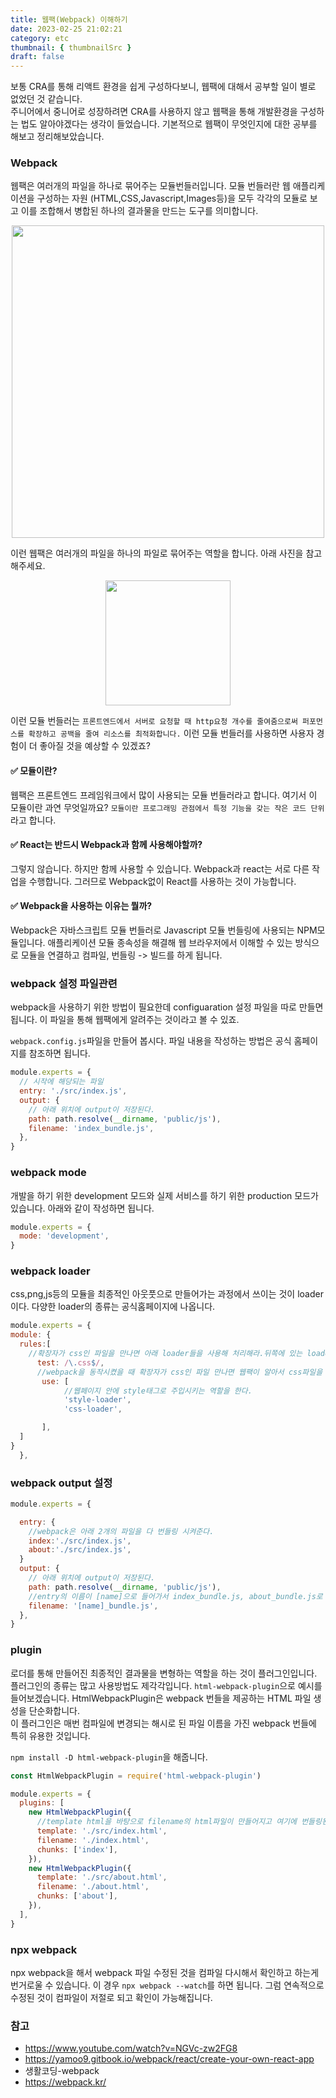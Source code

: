 ```yaml
---
title: 웹팩(Webpack) 이해하기
date: 2023-02-25 21:02:21
category: etc
thumbnail: { thumbnailSrc }
draft: false
---
```


보통 CRA를 통해 리액트 환경을 쉽게 구성하다보니, 웹팩에 대해서 공부할 일이 별로 없었던 것 같습니다.<br/>
주니어에서 중니어로 성장하려면 CRA를 사용하지 않고 웹팩을 통해 개발환경을 구성하는 법도 알아야겠다는 생각이 들었습니다.
기본적으로 웹팩이 무엇인지에 대한 공부를 해보고 정리해보았습니다.

### Webpack

웹팩은 여러개의 파일을 하나로 묶어주는 모듈번들러입니다.
모듈 번들러란 웹 애플리케이션을 구성하는 자원 (HTML,CSS,Javascript,Images등)을 모두 각각의 모듈로 보고 이를 조합해서
병합된 하나의 결과물을 만드는 도구를 의미합니다.

<p align="center">
<img src="https://velog.velcdn.com/images/chloeee/post/d83a0fcc-3b11-4836-8bf5-10c67451a555/image.png" width="500px" >
</p>

이런 웹팩은 여러개의 파일을 하나의 파일로 묶어주는 역할을 합니다. 아래 사진을 참고해주세요.

<p align="center">
<img src="https://velog.velcdn.com/images/chloeee/post/a32219bb-ff0b-47cf-b04b-be947046be51/image.png" width="200px" >
</p>

이런 모듈 번들러는 `프론트엔드에서 서버로 요청할 때 http요청 개수를 줄여줌으로써 퍼포먼스를 확장하고 공백을 줄여 리소스를 최적화합니다.`
이런 모듈 번들러를 사용하면 사용자 경험이 더 좋아질 것을 예상할 수 있겠죠?

#### ✅ 모듈이란?

웹팩은 프론트엔드 프레임워크에서 많이 사용되는 모듈 번들러라고 합니다.
여기서 이 모듈이란 과연 무엇일까요? `모듈이란 프로그래밍 관점에서 특정 기능을 갖는 작은 코드 단위`라고 합니다.

#### ✅ React는 반드시 Webpack과 함께 사용해야할까?

그렇지 않습니다. 하지만 함께 사용할 수 있습니다. Webpack과 react는 서로 다른 작업을 수행합니다.
그러므로 Webpack없이 React를 사용하는 것이 가능합니다.

#### ✅ Webpack을 사용하는 이유는 뭘까?

Webpack은 자바스크립트 모듈 번들러로 Javascript 모듈 번들링에 사용되는 NPM모듈입니다.
애플리케이션 모듈 종속성을 해결해 웹 브라우저에서 이해할 수 있는 방식으로 모듈을 연결하고 컴파일, 번들링 -> 빌드를 하게 됩니다.

### webpack 설정 파일관련

webpack을 사용하기 위한 방법이 필요한데 configuaration 설정 파일을 따로 만들면 됩니다.
이 파일을 통해 웹팩에게 알려주는 것이라고 볼 수 있죠.

`webpack.config.js`파일을 만들어 봅시다.
파일 내용을 작성하는 방법은 공식 홈페이지를 참조하면 됩니다.

```js
module.experts = {
  // 시작에 해당되는 파일
  entry: './src/index.js',
  output: {
    // 아래 위치에 output이 저장된다.
    path: path.resolve(__dirname, 'public/js'),
    filename: 'index_bundle.js',
  },
}
```

### webpack mode

개발을 하기 위한 development 모드와 실제 서비스를 하기 위한 production 모드가 있습니다.
아래와 같이 작성하면 됩니다.

```js
module.experts = {
  mode: 'development',
}
```

### webpack loader

css,png,js등의 모듈을 최종적인 아웃풋으로 만들어가는 과정에서 쓰이는 것이 loader이다.
다양한 loader의 종류는 공식홈페이지에 나옵니다.

```js
module.experts = {
module: {
  rules:[
    //확장자가 css인 파일을 만나면 아래 loader들을 사용해 처리해라.뒤쪽에 있는 loader가 먼저 실행됨
      test: /\.css$/,
      //webpack을 동작시켰을 때 확장자가 css인 파일 만나면 웹팩이 알아서 css파일을 웹팩안으로 로드시켜주는 명령이다.
       use: [
            //웹페이지 안에 style태그로 주입시키는 역할을 한다.
            'style-loader',
            'css-loader',

       ],
  ]
}
  },

```

### webpack output 설정

```js
module.experts = {

  entry: {
    //webpack은 아래 2개의 파일을 다 번들링 시켜준다.
    index:'./src/index.js',
    about:'./src/index.js',
  }
  output: {
    // 아래 위치에 output이 저장된다.
    path: path.resolve(__dirname, 'public/js'),
    //entry의 이름이 [name]으로 들어가서 index_bundle.js, about_bundle.js로 각각 번들링 된다.
    filename: '[name]_bundle.js',
  },
}
```

### plugin

로더를 통해 만들어진 최종적인 결과물을 변형하는 역할을 하는 것이 플러그인입니다.
플러그인의 종류는 많고 사용방법도 제각각입니다.
`html-webpack-plugin`으로 예시를 들어보겠습니다.
HtmlWebpackPlugin은 webpack 번들을 제공하는 HTML 파일 생성을 단순화합니다. <br/>
이 플러그인은 매번 컴파일에 변경되는 해시로 된 파일 이름을 가진 webpack 번들에 특히 유용한 것입니다.

`npm install -D html-webpack-plugin`을 해줍니다.

```js
const HtmlWebpackPlugin = require('html-webpack-plugin')

module.experts = {
  plugins: [
    new HtmlWebpackPlugin({
      //template html을 바탕으로 filename의 html파일이 만들어지고 여기에 번들링된 파일들이 들어가게 된다.
      template: './src/index.html',
      filename: './index.html',
      chunks: ['index'],
    }),
    new HtmlWebpackPlugin({
      template: './src/about.html',
      filename: './about.html',
      chunks: ['about'],
    }),
  ],
}
```

### npx webpack

npx webpack을 해서 webpack 파일 수정된 것을 컴파일 다시해서 확인하고 하는게 번거로울 수 있습니다.
이 경우 `npx webpack --watch`를 하면 됩니다. 그럼 연속적으로 수정된 것이 컴파일이 저절로 되고 확인이 가능해집니다.

### 참고

- https://www.youtube.com/watch?v=NGVc-zw2FG8
- https://yamoo9.gitbook.io/webpack/react/create-your-own-react-app <br/>
- 생활코딩-webpack
- https://webpack.kr/
